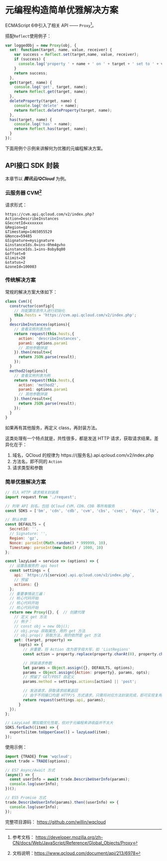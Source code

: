 # 元编程构造简单优雅解决方案

ECMAScript 6中引入了相关 API —— `Proxy`[^1]。

[^1]: 参考文档： <https://developer.mozilla.org/zh-CN/docs/Web/JavaScript/Reference/Global_Objects/Proxy>

搭配`Reflect`使用例子：

```js
var loggedObj = new Proxy(obj, {
  set: function(target, name, value, receiver) {
    var success = Reflect.set(target,name, value, receiver);
    if (success) {
      console.log('property ' + name + ' on ' + target + ' set to ' + value);
    }
    return success;
  },
  get(target, name) {
    console.log('get', target, name);
    return Reflect.get(target, name);
  },
  deleteProperty(target, name) {
    console.log('delete' + name);
    return Reflect.deleteProperty(target, name);
  },
  has(target, name) {
    console.log('has' + name);
    return Reflect.has(target, name);
  }
});
```

下面用例个示例来讲解何为优雅的元编程解决方案。

## API接口 SDK 封装

本章节以 ***腾讯云/QCloud*** 为例。

### 云服务器 CVM[^2]

[^2]: 文档说明：<https://www.qcloud.com/document/api/213/6978>

请求形式：

```
https://cvm.api.qcloud.com/v2/index.php?
Action=DescribeInstances
&SecretId=xxxxxxx
&Region=gz
&Timestamp=1465055529
&Nonce=59485
&Signature=mysignature
&instanceIds.0=ins-0hm4gvho
&instanceIds.1=ins-8oby8q00
&offset=0
&limit=20
&status=2
&zoneId=100003
```

### 传统解决方案

常规的解决方案大体如下：

```js
class Cvm(){
  constructor(config){ 
    // 将配置信息传入进行初始化
    this.hosts = 'https://cvm.api.qcloud.com/v2/index.php';
  }
  describeInstances(options){
    // 查看实例列表为例
    return request(this.hosts,{
      action: 'describeInstances',
      param1: options.param1
      // 其他参数拼装
    }).then(result=>{
      return JSON.parse(result);
    });
  }
  method2(options){
    // 查看实例列表为例
    return request(this.hosts,{
      action: 'method2',
      param1: options.param1
      // 其他参数拼装
    }).then(result=>{
      return JSON.parse(result);
    });
  }
}
```

如果再有其他服务，再定义 class，再封装方法。

这类处理有一个特点就是，共性很多，都是发送 HTTP 请求，获取请求结果。差异化在于：

1. 域名，QCloud 的规律为 https://{服务名}.api.qcloud.com/v2/index.php
2. 方法名，即不同的 `Action`
3. 请求类型和参数

### 简单优雅解决方案

```js
// 引入 HTTP 请求相关封装库
import request from './request';

// 列举 API 别名，包括 QCloud CVM、CDN、CDB 等所有服务
const SDKS = ['bm', 'cdn', 'cdb', 'cvm', 'cbs', 'csec', 'dayu', 'lb', 'monitor', 'scaling', 'sqlserver', 'redis', 'cmem', 'trade', 'tdsql', 'vpc', 'wenzhi', 'yunsou'];

// 默认参数
const DEFAULTS = {
  SecretId: '',
  // Signature: '',
  Region: 'gz',
  Nonce: parseInt(Math.random() * 999999, 10),
  Timestamp: parseInt(new Date() / 1000, 10)
};

const lazyLoad = service => (options) => {
  // 设置各服务的 api host
  const settings = {
    api: `https://${service}.api.qcloud.com/v2/index.php`,
    // 预留
    actions: {}
  };
  // 重要事情说三遍：
  // 核心代码开始
  // 核心代码开始
  // 核心代码开始
  return new Proxy({}, {  // 创建代理
    // 定义 get 方法
    // 例子：
    // const obj = new Obj();
    // obj.prop 获取属性，用的 get 方法
    // obj.prop() 获取方法，用的依然是 get 方法
    get: (target, property) => 
      (opts) => {
        // 非重要，将 Action 改为首字母大写，如 'ListRegions'
        const action = property.replace(property.charAt(0), property.charAt(0).toUpperCase());

        // 拼装请求参数
        let params = Object.assign({}, DEFAULTS, options);
        params = Object.assign({Action: property}, params, opts);
        // 预留了 GET/POST 自定义
        params.method = settings.actions[action] || 'post';

        // 发送请求，获取请求结果返回
        // 由于不同接口均是 HTTP/S 方式请求，只需将对应方法封装完成，即可实现复用
        return request(settings.api, params);
      }
  });
};

// LazyLoad 懒加载优化性能，但对于元编程来讲收益并不太大
SDKS.forEach((item) => {
  exports[item.toUpperCase()] = lazyLoad(item);
});
```

使用示例：

```js
import {TRADE} from 'wqcloud';
const trade = TRADE(options);

// ES7 Async/Await 方式
(async() => {
  const userInfo = await trade.DescribeUserInfo(params);
  console.log(userInfo);
})();

// ES5 Promise 方式
trade.DescribeUserInfo(params).then((userInfo) => {
  console.log(userInfo);
});
```

完整项目源码： <https://github.com/willin/wqcloud>

